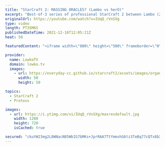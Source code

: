 ```yaml
---
title: "StarCraft 2: MASSING ORACLES? (Lambo vs herO)"
excerpt: "Best-of-3 series of professional StarCraft 2 between Lambo (Zerg) and herO (Protoss, with some cheeky mind games and clever decision making.  Lambo on Twitch: https://www.twitch.tv/lamboking herO on Twitch: https://www.twitch.tv/DPGherO  Support my work on Patreon: http://www.patreon.com/lowkotv Become"
originalUrl: https://youtube.com/watch?v=IUqQ_rVnSXg
type: video
length: PT35M6S
publishedDateTime: 2021-12-16T12:05:21Z
heat: 50

featuredContent: "<iframe width=\"800\" height=\"500\" frameborder=\"0\" src=\"https://www.youtube.com/embed/IUqQ_rVnSXg\" allow=\"accelerometer; autoplay; encrypted-media; gyroscope; picture-in-picture\" allowfullscreen></iframe>"

provider:
  name: LowkoTV
  domain: lowko.tv
  images:
    - url: https://everyday-cc.github.io/starcraft2/assets/images/organizations/lowko.tv-50x50.jpg
      width: 50
      height: 50

topics:
  - StarCraft 2
  - Protoss

images:
  - url: https://i.ytimg.com/vi/IUqQ_rVnSXg/maxresdefault.jpg
    width: 1280
    height: 720
    isCached: true

secured: "ckuYW23mg2L8WNacN85WbIG7bMKs+JprRAA7TtYmmvhG6tz3TeBq77cQTx8bX2pFkwD0mtOkIwOEDn/xX/gSjjQh8hADVdH7bYOXrJksUfKM4PVFG8C4d4BT8MDs2UrOPVC447MhCREFjHcto5zf//HiPtDHv2BbVoSIVWNvWo1LWpmzTlO3aJhrirBaIAYredYHCNPEFDAaN0eFiGEdXsnMg2+8cDzishX8E6jYosB+EIU4A4cr7jiOMI8uCVeSfG80NWQ0vHMqDCg2EgZ/Cz2jTeuttztO6zbS0+nLwwG1SZqCFz5JEgerLHoAkLEDAO2Ccm6Og/uTaGEWE2KA5FiITCNrFrxGgSW9XDpdsnkDpyYTNaljcq4WxVwimxTbmTctTavQ7CKxHVqwFwLTbfQOvci6Hyo8hIAYs8xoilc=;jMiv6pIOiGn6PF8czsnQXQ=="
---
```


